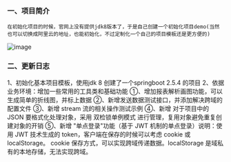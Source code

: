 
### 一、项目简介
    在初始化项目的时候，官网上没有提供jdk8版本了，于是自己创建一个初始化项目demo(当然也可以切换成阿里云的地址，也能初始化，不过定制化一个自己的项目模板还是更方便的)
![image](https://github.com/user-attachments/assets/9fd88121-fd79-4a6d-88a4-6ec6a20b455c)

### 二、更新日志

1、初始化基本项目模板，使用jdk 8 创建了一个springboot 2.5.4 的项目
2、依据业务环境：增加一些常用的工具类和基础功能
    ①、增加报表解析画图功能，可以生成简单的折线图，并标上数据
    ②、新增发送数据测试接口，并添加解决跨域的配置文件
    ③、新增 stream 流的相关操作测试示例
    ④、新增 对于项目中的 JSON 要格式化处理对象，采用 双检锁单例模式 进行管理，复用对象避免重复创建对象的开销
    ⑤、新增 "单点登录"功能（基于 JWT 机制的单点登录）说明：使用 JWT 技术生成的 token，客户端在保存的时候可以考虑 cookie 或 localStorage。
  cookie 保存方式，可以实现跨域传递数据。localStorage 是域私有的本地存储，无法实现跨域。
